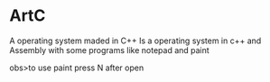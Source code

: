 # ArtC
A operating system maded in C++
Is a operating system in c++ and Assembly with some programs like notepad and paint

obs>to use paint press N after open
